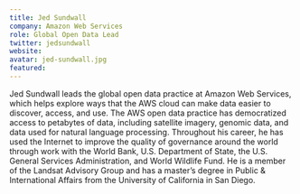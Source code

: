 ```yaml
---
title: Jed Sundwall
company: Amazon Web Services
role: Global Open Data Lead
twitter: jedsundwall
website:
avatar: jed-sundwall.jpg
featured:
---
```

Jed Sundwall leads the global open data practice at Amazon Web Services, which helps explore ways that the AWS cloud can make data easier to discover, access, and use. The AWS open data practice has democratized access to petabytes of data, including satellite imagery, genomic data, and data used for natural language processing. Throughout his career, he has used the Internet to improve the quality of governance around the world through work with the World Bank, U.S. Department of State, the U.S. General Services Administration, and World Wildlife Fund. He is a member of the Landsat Advisory Group and has a master’s degree in Public & International Affairs from the University of California in San Diego.
